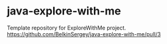 # java-explore-with-me
Template repository for ExploreWithMe project.
https://github.com/BelkinSergey/java-explore-with-me/pull/3
